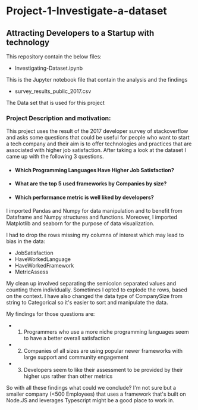 # Project-1-Investigate-a-dataset

## Attracting Developers to a Startup with technology

This repository contain the below files:

*  Investigating-Dataset.ipynb

This is the Jupyter notebook file that contain the analysis and the findings

*  survey_results_public_2017.csv

The Data set that is used for this project


### Project Description and motivation:

This project uses the result of the 2017 developer survey of stackoverflow and asks some questions that could be useful for people who want to start a tech company and their aim is to offer technologies and practices that are associated with higher job satisfaction. After taking a look at the dataset I came up with the following 3 questions.

* #### Which Programming Languages Have Higher Job Satisfaction?
* #### What are the top 5 used frameworks by Companies by size?
* #### Which performance metric is well liked by developers?

I imported Pandas and Numpy for data manipulation and to benefit from Dataframe and Numpy structures and functions. Moreover, I imported Matplotlib and seaborn for the purpose of data visualization.

I had to drop the rows missing my columns of interest which may lead to bias in the data:

* JobSatisfaction
* HaveWorkedLanguage
* HaveWorkedFramework
* MetricAssess

My clean up involved separating the semicolon separated values and counting them individually. Sometimes I opted to explode the rows, based on the context. I have also changed the data type of CompanySize from string to Categorical so it's easier to sort and manipulate the data.

My findings for those questions are:

* 1. Programmers who use a more niche programming languages seem to have a better overall satisfaction
* 2. Companies of all sizes are using popular newer frameworks with large support and community engagement
* 3. Developers seem to like their assessment to be provided by their higher ups rather than other metrics

So with all these findings what could we conclude? I'm not sure but a smaller company (<500 Employees) that uses a framework that's built on Node.JS and leverages Typescript might be a good place to work in.
